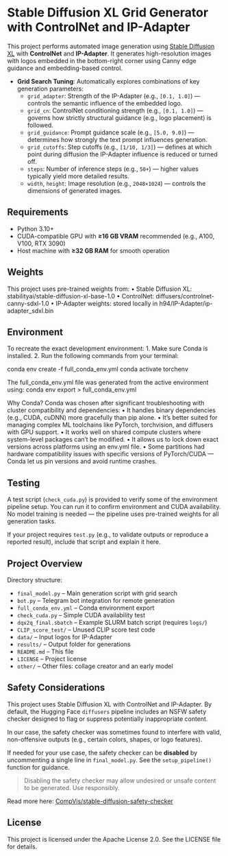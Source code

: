 # Stable Diffusion XL Grid Generator with ControlNet and IP-Adapter

This project performs automated image generation using [Stable Diffusion XL](https://huggingface.co/stabilityai/stable-diffusion-xl-base-1.0) with **ControlNet** and **IP-Adapter**. It generates high-resolution images with logos embedded in the bottom-right corner using Canny edge guidance and embedding-based control.


- **Grid Search Tuning**: Automatically explores combinations of key generation parameters:
  - `grid_adapter`: Strength of the IP-Adapter (e.g., `[0.1, 1.0]`) — controls the semantic influence of the embedded logo.
  - `grid_cn`: ControlNet conditioning strength (e.g., `[0.1, 1.0]`) — governs how strictly structural guidance (e.g., logo placement) is followed.
  - `grid_guidance`: Prompt guidance scale (e.g., `[5.0, 9.0]`) — determines how strongly the text prompt influences generation.
  - `grid_cutoffs`: Step cutoffs (e.g., `[1/10, 1/3]`) — defines at which point during diffusion the IP-Adapter influence is reduced or turned off.
  - `steps`: Number of inference steps (e.g., `50+`) — higher values typically yield more detailed results.
  - `width`, `height`: Image resolution (e.g., `2048×1024`) — controls the dimensions of generated images.



## Requirements

- Python 3.10+
- CUDA-compatible GPU with **≥16 GB VRAM** recommended (e.g., A100, V100, RTX 3090)
- Host machine with **≥32 GB RAM** for smooth operation

## Weights
This project uses pre-trained weights from:
	•	Stable Diffusion XL: stabilityai/stable-diffusion-xl-base-1.0
	•	ControlNet: diffusers/controlnet-canny-sdxl-1.0
	•	IP-Adapter weights: stored locally in h94/IP-Adapter/ip-adapter_sdxl.bin


## Environment
To recreate the exact development environment:
	1.	Make sure Conda is installed.
	2.	Run the following commands from your terminal:

conda env create -f full_conda_env.yml
conda activate torchenv

The full_conda_env.yml file was generated from the active environment using:
conda env export > full_conda_env.yml

Why Conda?
Conda was chosen after significant troubleshooting with cluster compatibility and dependencies:
	•	It handles binary dependencies (e.g., CUDA, cuDNN) more gracefully than pip alone.
	•	It’s better suited for managing complex ML toolchains like PyTorch, torchvision, and diffusers with GPU support.
	•	It works well on shared compute clusters where system-level packages can’t be modified.
	•	It allows us to lock down exact versions across platforms using an env.yml file.
	•	Some partitions had hardware compatibility issues with specific versions of PyTorch/CUDA — Conda let us pin versions and avoid runtime crashes.


## Testing

A test script (`check_cuda.py`) is provided to verify some of the environment pipeline setup. You can run it to confirm environment and CUDA availability. No model training is needed — the pipeline uses pre-trained weights for all generation tasks.

If your project requires `test.py` (e.g., to validate outputs or reproduce a reported result), include that script and explain it here.


## Project Overview


Directory structure:

- `final_model.py` – Main generation script with grid search
- `bot.py` – Telegram bot integration for remote generation
- `full_conda_env.yml` – Conda environment export
- `check_cuda.py` – Simple CUDA availability test
- `dqx2q_final.sbatch` – Example SLURM batch script (requires `logs/`)
- `CLIP_score_test/` – Unused CLIP score test code
- `data/` – Input logos for IP-Adapter
- `results/` – Output folder for generations
- `README.md` – This file
- `LICENSE` – Project license
- `other/` – Other files: collage creator and an early model

## Safety Considerations

This project uses Stable Diffusion XL with ControlNet and IP-Adapter. By default, the Hugging Face `diffusers` pipeline includes an NSFW safety checker designed to flag or suppress potentially inappropriate content.

In our case, the safety checker was sometimes found to interfere with valid, non-offensive outputs (e.g., certain colors, shapes, or logo features).

If needed for your use case, the safety checker can be **disabled** by uncommenting a single line in `final_model.py`. See the `setup_pipeline()` function for guidance.

> Disabling the safety checker may allow undesired or unsafe content to be generated. Use responsibly.

Read more here: [CompVis/stable-diffusion-safety-checker](https://huggingface.co/CompVis/stable-diffusion-safety-checker)

## License
This project is licensed under the Apache License 2.0. See the LICENSE file for details.
